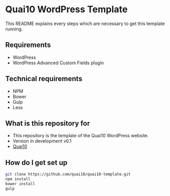 # Quai10 WordPress Template #

This README explains every steps which are necessary to get this template running.

## Requirements ##

* WordPress
* WordPress Advanced Custom Fields plugin

## Technical requirements ##

* NPM
* Bower
* Gulp
* Less

## What is this repository for ##

* This repository is the template of the Quai10 WordPress website.
* Version in development v0.1
* [Quai10](https://quai10.org)

## How do I get set up ##

```bash
git clone https://github.com/quai10/quai10-template.git
npm install
bower install
gulp
```
